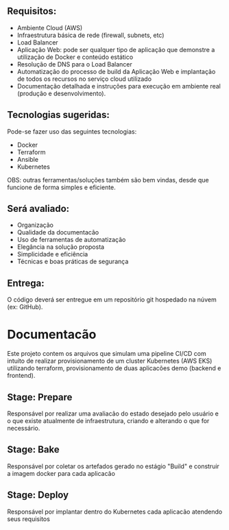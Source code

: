 ## Requisitos:

- Ambiente Cloud (AWS)
- Infraestrutura básica de rede (firewall, subnets, etc)
- Load Balancer
- Aplicação Web: pode ser qualquer tipo de aplicação que demonstre a utilização de Docker e conteúdo estático
- Resolução de DNS para o Load Balancer
- Automatização do processo de build da Aplicação Web e implantação de todos os recursos no serviço cloud utilizado
- Documentação detalhada e instruções para execução em ambiente real (produção e desenvolvimento).

## Tecnologias sugeridas:

Pode-se fazer uso das seguintes tecnologias:
*   Docker
*   Terraform
*   Ansible
*   Kubernetes

OBS: outras ferramentas/soluções também são bem vindas, desde que funcione de forma simples e eficiente.

## Será avaliado:

- Organização
- Qualidade da documentacão
- Uso de ferramentas de automatização
- Elegância na solução proposta
- Simplicidade e eficiência
- Técnicas e boas práticas de segurança

## Entrega:

O código deverá ser entregue em um repositório git hospedado na núvem (ex: GitHub).

# Documentacão

Este projeto contem os arquivos que simulam uma pipeline CI/CD com intuíto de realizar provisionamento de um cluster Kubernetes (AWS EKS) utilizando terraform, provisionamento de duas aplicacões demo (backend e frontend).

## Stage: Prepare

Responsável por realizar uma avaliacão do estado desejado pelo usuário e o que existe atualmente de infraestrutura, criando e alterando o que for necessário.

## Stage: Bake

Responsável por coletar os artefados gerado no estágio "Build" e construir a imagem docker para cada aplicacão

## Stage: Deploy

Responsável por implantar dentro do Kubernetes cada aplicacão atendendo seus requisitos